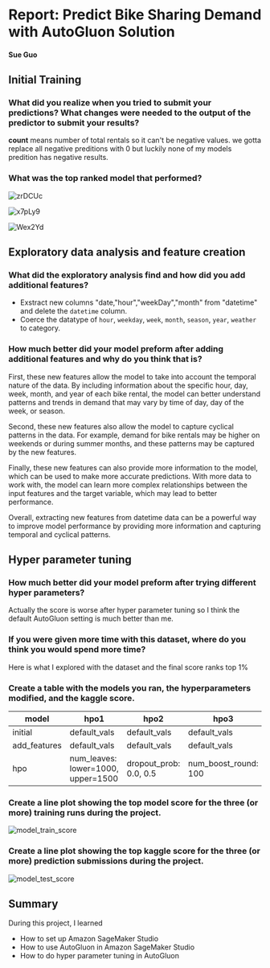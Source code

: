 # Report: Predict Bike Sharing Demand with AutoGluon Solution
#### Sue Guo

## Initial Training
### What did you realize when you tried to submit your predictions? What changes were needed to the output of the predictor to submit your results?

**count** means  number of total rentals so it can't be negative values. we gotta replace all negative preditions with 0 but luckily none of my models predition has negative results.

### What was the top ranked model that performed?

![zrDCUc](https://testksj.oss-cn-beijing.aliyuncs.com/uPic/zrDCUc.png)

![x7pLy9](https://testksj.oss-cn-beijing.aliyuncs.com/uPic/x7pLy9.png)

![Wex2Yd](https://testksj.oss-cn-beijing.aliyuncs.com/uPic/Wex2Yd.png)

## Exploratory data analysis and feature creation
### What did the exploratory analysis find and how did you add additional features?
-   Exstract new columns "date,"hour","weekDay","month" from "datetime"  and delete the `datetime` column.
-   Coerce the datatype of      `hour`, `weekday`, `week`, `month`, `season`, `year`, `weather` to category.

### How much better did your model preform after adding additional features and why do you think that is?

First, these new features allow the model to take into account the temporal nature of the data. By including information about the specific hour, day, week, month, and year of each bike rental, the model can better understand patterns and trends in demand that may vary by time of day, day of the week, or season.

Second, these new features also allow the model to capture cyclical patterns in the data. For example, demand for bike rentals may be higher on weekends or during summer months, and these patterns may be captured by the new features.

Finally, these new features can also provide more information to the model, which can be used to make more accurate predictions. With more data to work with, the model can learn more complex relationships between the input features and the target variable, which may lead to better performance.

Overall, extracting new features from datetime data can be a powerful way to improve model performance by providing more information and capturing temporal and cyclical patterns.

## Hyper parameter tuning
### How much better did your model preform after trying different hyper parameters?

Actually the score is worse after hyper parameter tuning so I think the default AutoGluon setting is much better than me.

### If you were given more time with this dataset, where do you think you would spend more time?

Here is what I explored with the dataset and the final score ranks top 1%

### Create a table with the models you ran, the hyperparameters modified, and the kaggle score.
| model        | hpo1                               | hpo2                   | hpo3                 | score   |
| ------------ | ---------------------------------- | ---------------------- | -------------------- | ------- |
| initial      | default_vals                       | default_vals           | default_vals         | 1.80696 |
| add_features | default_vals                       | default_vals           | default_vals         | 0.42236 |
| hpo          | num_leaves: lower=1000, upper=1500 | dropout_prob: 0.0, 0.5 | num_boost_round: 100 | 0.52473 |

### Create a line plot showing the top model score for the three (or more) training runs during the project.

![model_train_score](https://testksj.oss-cn-beijing.aliyuncs.com/uPic/model_train_score.png)

### Create a line plot showing the top kaggle score for the three (or more) prediction submissions during the project.

![model_test_score](https://testksj.oss-cn-beijing.aliyuncs.com/uPic/model_test_score.png)

## Summary
During this project, I learned
* How to set up Amazon SageMaker Studio
* How to use AutoGluon in Amazon SageMaker Studio
* How to do hyper parameter tuning in AutoGluon

